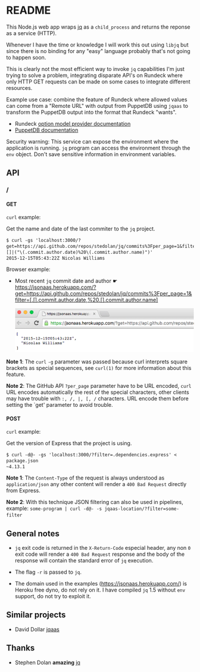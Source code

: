 README
======

This Node.js web app wraps [jq](https://github.com/stedolan/jq) as a `child_process` and returns the reponse as a service (HTTP).

Whenever I have the time or knowledge I will work this out using `libjq` but since there is no binding for any "easy" language probably that's not going to happen soon.

This is clearly not the most efficient way to invoke `jq` capabilities I'm just trying to solve a problem, integrating disparate API's on Rundeck where only HTTP GET requests can be made on some cases to integrate different resources.

Example use case: combine the feature of Rundeck where allowed values can come from a "Remote URL" with output from PuppetDB using `jqaas` to transform the PuppetDB output into the format that Rundeck "wants".

* Rundeck [option model provider documentation](http://rundeck.org/docs/manual/jobs.html?#option-model-provider)
* [PuppetDB documentation](http://docs.puppetlabs.com/puppetdb/latest/api/index.html)

Security warning: This service can expose the environment where the application is running. `jq` program can access the environment through the `env` object. Don't save sensitive information in environment variables.

API
---

### /

#### GET

`curl` example:

Get the name and date of the last commiter to the `jq` project.

    $ curl -gs 'localhost:3000/?get=https://api.github.com/repos/stedolan/jq/commits%3Fper_page=1&filter=.|.[]|("\(.commit.author.date)%20\(.commit.author.name)")'
    2015-12-15T05:43:22Z Nicolas Williams

Browser example:

* Most recent `jq` commit date and author &#9755; https://jsonaas.herokuapp.com/?get=https://api.github.com/repos/stedolan/jq/commits%3Fper_page=1&filter=[.[].commit.author.date,%20.[].commit.author.name]
   
  ![Browser screenshot](browser-screenshot.png)

**Note 1**: The `curl` `-g` parameter was passed because curl interprets square brackets as special sequences, see `curl(1)` for more information about this feature.

**Note 2**: The GitHub API `?per_page` parameter have to be URL encoded, `curl` URL encodes automatically the rest of the special characters, other clients may have trouble with `:, /, |, [, /` characters. URL encode them before setting the `get' parameter to avoid trouble.

#### POST

`curl` example:

Get the version of Express that the project is using.

    $ curl -d@- -gs 'localhost:3000/?filter=.dependencies.express' < package.json 
    ~4.13.1

**Note 1**: The `Content-Type` of the request is always understood as `application/json` any other content will render a `400 Bad Request` directly from Express.

**Note 2**: With this technique JSON filtering can also be used in pipelines, example: `some-program | curl -d@- -s jqaas-location/?filter=some-filter`

General notes
-------------

* `jq` exit code is returned in the `X-Return-Code` especial header, any non `0` exit code will render a `400 Bad Request` response and the body of the response will contain the standard error of `jq` execution.

* The flag `-r` is passed to `jq`.

* The domain used in the examples (https://jsonaas.herokuapp.com/) is Heroku free dyno, do not rely on it. I have compiled `jq` 1.5 without `env` support, do not try to exploit it.

Similar projects
----------------

* David Dollar [jqaas](https://github.com/ddollar/jqaas)

Thanks
------

* Stephen Dolan **amazing** [jq](https://stedolan.github.io/jq/)

